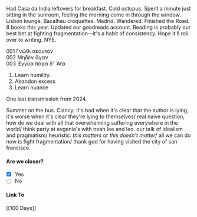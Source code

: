 Had Casa da India leftovers for breakfast. Cold octopus. Spent a minute just sitting in the sunroom, feeling the morning come in through the window. Lisbon lounge. Bacalhau croquettes. Madrid. Wandered. Finished the Road. 8 books this year. Updated our goodreads account. Reading is probably our best bet at fighting fragmentation—it's a habit of consistency. Hope it'll roll over to writing. NYE.

001	Γνῶθι σεαυτόν	
002	Μηδὲν ἄγαν	
003	Ἐγγύα πάρα δ' Ἄτα	

1. Learn humility.
2. Abandon excess 
3. Learn nuance

One last transmission from 2024.

Summer on the bus. Clancy: it's bad when it's clear that the author is lying, it's worse when it's clear they're lying to themselves/ real naive question, how do we deal with all that overwhelming suffering everywhere in the world/ think party at evgenia's with noah lee and leo. our talk of idealism and pragmatism/ heuristic: *this matters* or *this doesn't matter*/ all we can do now is fight fragmentation/ thank god for having visited the city of san francisco.
#### Are we closer?
- [x] Yes
- [ ] No
#### Link To
[[100 Days]]
